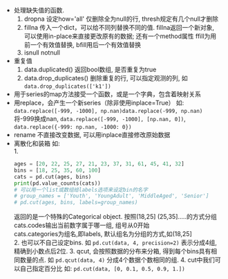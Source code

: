- 处理缺失值的函数.  
  1. dropna 设定how='all' 仅删除全为null的行, thresh规定有几个null才删除
  2. fillna 传入一个dict，可以给不同列替换不同的值. fillna返回一个新对象, 可以使用in-place来直接更改原有的数据; 还有一个method属性 ffill为用前一个有效值替换, bfill用后一个有效值替换
  3. isnull notnull
- 重复值
  1. data.duplicated() 返回bool数组, 是否重复为true
  2. data.drop_duplicates() 删除重复的行, 可以指定观测的列, 如`data.drop_duplicates(['k1'])`
- 用于series的map方法接受一个函数，或是一个字典，包含着映射关系
- 用replace，会产生一个新series（除非使用inplace=True） 如: `data.replace([-999, -1000], np.nan)data.replace(-999, np.nan)`将-999换成nan, `data.replace([-999, -1000], [np.nan, 0])`, `data.replace({-999: np.nan, -1000: 0})`
- rename 不直接改变数据, 可以用inplace直接修改原始数据
- 离散化和装箱 如:  
  1. 
  ```python
  ages = [20, 22, 25, 27, 21, 23, 37, 31, 61, 45, 41, 32]
  bins = [18, 25, 35, 60, 100]
  cats = pd.cut(ages, bins)
  print(pd.value_counts(cats))
  # 可以用一个list或数组给labels选项来设定bin的名字
  # group_names = ['Youth', 'YoungAdult', 'MiddleAged', 'Senior']
  # pd.cut(ages, bins, labels=group_names)
  ```
  返回的是一个特殊的Categorical object. 按照(18,25] (25,35].....的方式分组  
  cats.codes输出当前数字属于哪一组, 组号从0开始  
  cats.categories为组名,即labels, 默认组名为分组的方式,如(18,25]  
  2. 也可以不自己设定bins. 如 `pd.cut(data, 4, precision=2)`  表示分成4组, 精确到小数点后2位.
  3. qcut, 会按照数据的分布来分箱, 得到每个bins具有相同数量的点. 如 `pd.qcut(data, 4)` 分成4个数据个数相同的组.
  4. cut中我们可以自己指定百分比 如: `pd.cut(data, [0, 0.1, 0.5, 0.9, 1.])`


